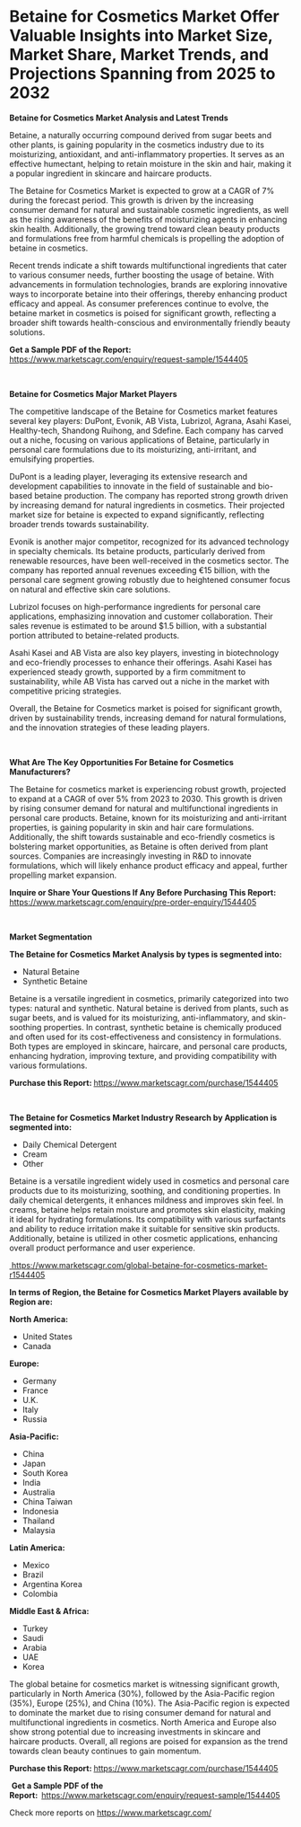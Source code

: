 <p><h1>Betaine for Cosmetics Market Offer Valuable Insights into Market Size, Market Share, Market Trends, and Projections Spanning from 2025 to 2032</h1></p><p><strong>Betaine for Cosmetics Market Analysis and Latest Trends</strong></p>
<p><p>Betaine, a naturally occurring compound derived from sugar beets and other plants, is gaining popularity in the cosmetics industry due to its moisturizing, antioxidant, and anti-inflammatory properties. It serves as an effective humectant, helping to retain moisture in the skin and hair, making it a popular ingredient in skincare and haircare products. </p><p>The Betaine for Cosmetics Market is expected to grow at a CAGR of 7% during the forecast period. This growth is driven by the increasing consumer demand for natural and sustainable cosmetic ingredients, as well as the rising awareness of the benefits of moisturizing agents in enhancing skin health. Additionally, the growing trend toward clean beauty products and formulations free from harmful chemicals is propelling the adoption of betaine in cosmetics.</p><p>Recent trends indicate a shift towards multifunctional ingredients that cater to various consumer needs, further boosting the usage of betaine. With advancements in formulation technologies, brands are exploring innovative ways to incorporate betaine into their offerings, thereby enhancing product efficacy and appeal. As consumer preferences continue to evolve, the betaine market in cosmetics is poised for significant growth, reflecting a broader shift towards health-conscious and environmentally friendly beauty solutions.</p></p>
<p><strong>Get a Sample PDF of the Report:&nbsp;</strong> <a href="https://www.marketscagr.com/enquiry/request-sample/1544405?utm_campaign=2138&utm_medium=2&utm_source=Github&utm_content=ia&utm_term=01022025&utm_id=betaine-for-cosmetics">https://www.marketscagr.com/enquiry/request-sample/1544405</a></p>
<p>&nbsp;</p>
<p><strong>Betaine for Cosmetics Major Market Players</strong></p>
<p><p>The competitive landscape of the Betaine for Cosmetics market features several key players: DuPont, Evonik, AB Vista, Lubrizol, Agrana, Asahi Kasei, Healthy-tech, Shandong Ruihong, and Sdefine. Each company has carved out a niche, focusing on various applications of Betaine, particularly in personal care formulations due to its moisturizing, anti-irritant, and emulsifying properties.</p><p>DuPont is a leading player, leveraging its extensive research and development capabilities to innovate in the field of sustainable and bio-based betaine production. The company has reported strong growth driven by increasing demand for natural ingredients in cosmetics. Their projected market size for betaine is expected to expand significantly, reflecting broader trends towards sustainability.</p><p>Evonik is another major competitor, recognized for its advanced technology in specialty chemicals. Its betaine products, particularly derived from renewable resources, have been well-received in the cosmetics sector. The company has reported annual revenues exceeding €15 billion, with the personal care segment growing robustly due to heightened consumer focus on natural and effective skin care solutions.</p><p>Lubrizol focuses on high-performance ingredients for personal care applications, emphasizing innovation and customer collaboration. Their sales revenue is estimated to be around $1.5 billion, with a substantial portion attributed to betaine-related products.</p><p>Asahi Kasei and AB Vista are also key players, investing in biotechnology and eco-friendly processes to enhance their offerings. Asahi Kasei has experienced steady growth, supported by a firm commitment to sustainability, while AB Vista has carved out a niche in the market with competitive pricing strategies.</p><p>Overall, the Betaine for Cosmetics market is poised for significant growth, driven by sustainability trends, increasing demand for natural formulations, and the innovation strategies of these leading players.</p></p>
<p>&nbsp;</p>
<p><strong>What Are The Key Opportunities For Betaine for Cosmetics Manufacturers?</strong></p>
<p><p>The Betaine for cosmetics market is experiencing robust growth, projected to expand at a CAGR of over 5% from 2023 to 2030. This growth is driven by rising consumer demand for natural and multifunctional ingredients in personal care products. Betaine, known for its moisturizing and anti-irritant properties, is gaining popularity in skin and hair care formulations. Additionally, the shift towards sustainable and eco-friendly cosmetics is bolstering market opportunities, as Betaine is often derived from plant sources. Companies are increasingly investing in R&D to innovate formulations, which will likely enhance product efficacy and appeal, further propelling market expansion.</p></p>
<p><strong>Inquire or Share Your Questions If Any Before Purchasing This Report:</strong> <a href="https://www.marketscagr.com/enquiry/pre-order-enquiry/1544405?utm_campaign=2138&utm_medium=2&utm_source=Github&utm_content=ia&utm_term=01022025&utm_id=betaine-for-cosmetics">https://www.marketscagr.com/enquiry/pre-order-enquiry/1544405</a></p>
<p>&nbsp;</p>
<p><strong>Market Segmentation</strong></p>
<p><strong>The Betaine for Cosmetics Market Analysis by types is segmented into:</strong></p>
<p><ul><li>Natural Betaine</li><li>Synthetic Betaine</li></ul></p>
<p><p>Betaine is a versatile ingredient in cosmetics, primarily categorized into two types: natural and synthetic. Natural betaine is derived from plants, such as sugar beets, and is valued for its moisturizing, anti-inflammatory, and skin-soothing properties. In contrast, synthetic betaine is chemically produced and often used for its cost-effectiveness and consistency in formulations. Both types are employed in skincare, haircare, and personal care products, enhancing hydration, improving texture, and providing compatibility with various formulations.</p></p>
<p><strong>Purchase this Report:&nbsp;</strong><a href="https://www.marketscagr.com/purchase/1544405?utm_campaign=2138&utm_medium=2&utm_source=Github&utm_content=ia&utm_term=01022025&utm_id=betaine-for-cosmetics">https://www.marketscagr.com/purchase/1544405</a></p>
<p>&nbsp;</p>
<p><strong>The Betaine for Cosmetics Market Industry Research by Application is segmented into:</strong></p>
<p><ul><li>Daily Chemical Detergent</li><li>Cream</li><li>Other</li></ul></p>
<p><p>Betaine is a versatile ingredient widely used in cosmetics and personal care products due to its moisturizing, soothing, and conditioning properties. In daily chemical detergents, it enhances mildness and improves skin feel. In creams, betaine helps retain moisture and promotes skin elasticity, making it ideal for hydrating formulations. Its compatibility with various surfactants and ability to reduce irritation make it suitable for sensitive skin products. Additionally, betaine is utilized in other cosmetic applications, enhancing overall product performance and user experience.</p></p>
<p><a href="https://www.marketscagr.com/global-betaine-for-cosmetics-market-r1544405?utm_campaign=2138&utm_medium=2&utm_source=Github&utm_content=ia&utm_term=01022025&utm_id=betaine-for-cosmetics">&nbsp;https://www.marketscagr.com/global-betaine-for-cosmetics-market-r1544405</a></p>
<p><strong>In terms of Region, the Betaine for Cosmetics Market Players available by Region are:</strong></p>
<p>
    <p> <strong> North America: </strong>
        <ul>
            <li>United States</li>
            <li>Canada</li>
        </ul>
        </p> 
    <p> <strong> Europe: </strong>
        <ul>
            <li>Germany</li>
            <li>France</li>
            <li>U.K.</li>
            <li>Italy</li>
            <li>Russia</li>
        </ul>
        </p> 
    <p> <strong> Asia-Pacific: </strong>
        <ul>
            <li>China</li>
            <li>Japan</li>
            <li>South Korea</li>
            <li>India</li>
            <li>Australia</li>
            <li>China Taiwan</li>
            <li>Indonesia</li>
            <li>Thailand</li>
            <li>Malaysia</li>
        </ul>
        </p> 
    <p> <strong> Latin America: </strong>
        <ul>
            <li>Mexico</li>
            <li>Brazil</li>
            <li>Argentina Korea</li>
            <li>Colombia</li>
        </ul>
        </p> 
    <p> <strong> Middle East & Africa: </strong>
        <ul>
            <li>Turkey</li>
            <li>Saudi</li>
            <li>Arabia</li>
            <li>UAE</li>
            <li>Korea</li>
        </ul>
    </p>
    </p>
<p><p>The global betaine for cosmetics market is witnessing significant growth, particularly in North America (30%), followed by the Asia-Pacific region (35%), Europe (25%), and China (10%). The Asia-Pacific region is expected to dominate the market due to rising consumer demand for natural and multifunctional ingredients in cosmetics. North America and Europe also show strong potential due to increasing investments in skincare and haircare products. Overall, all regions are poised for expansion as the trend towards clean beauty continues to gain momentum.</p></p>
<p><strong>Purchase this Report: </strong><a href="https://www.marketscagr.com/purchase/1544405?utm_campaign=2138&utm_medium=2&utm_source=Github&utm_content=ia&utm_term=01022025&utm_id=betaine-for-cosmetics">https://www.marketscagr.com/purchase/1544405</a></p>
<p>&nbsp;<strong>Get a Sample PDF of the Report:&nbsp;&nbsp;</strong><a href="https://www.marketscagr.com/enquiry/request-sample/1544405?utm_campaign=2138&utm_medium=2&utm_source=Github&utm_content=ia&utm_term=01022025&utm_id=betaine-for-cosmetics">https://www.marketscagr.com/enquiry/request-sample/1544405</a></p>
<p><strong></strong></p>
<p>Check more reports on <a href="https://www.marketscagr.com/?utm_campaign=2138&utm_medium=2&utm_source=Github&utm_content=ia&utm_term=01022025&utm_id=betaine-for-cosmetics">https://www.marketscagr.com/</a></p>